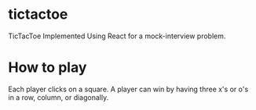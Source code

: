 # tictactoe
TicTacToe Implemented Using React for a mock-interview problem. 

# How to play
Each player clicks on a square. A player can win by having three x's or o's in a row, column, or diagonally. 
